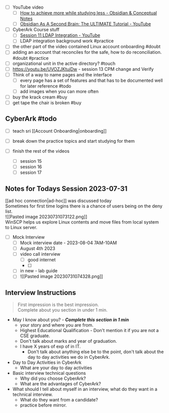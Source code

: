 - [ ] YouTube video 
	- [ ] [How to achieve more while studying less - Obsidian & Conceptual Notes](https://youtu.be/MYJsGksojms)
	- [ ] [Obsidian As A Second Brain: The ULTIMATE Tutorial - YouTube](https://www.youtube.com/watch?v=WqKluXIra70&t=95s)
- [ ] CyberArk Course stuff
	- [ ] [Session 11 LDAP Integration - YouTube](https://www.youtube.com/watch?v=qpeLQ4StNTE)
	- [ ] LDAP integration background work #practice
- [ ] the other part of the video contained Linux account onboarding #doubt 
- [ ] adding an account that reconciles for the safe, how to do reconciliation. #doubt #practice 
- [ ] organizational unit in the active directory? #touch
- [ ] https://youtu.be/UVOZJKtujDw - session 13 CPM change and Verify
- [ ] Think of a way to name pages and the interface
	- [ ] every page has a set of features and that has to be documented well for later reference #todo 
	- [ ] add images when you can more often
- [ ] buy the krack cream #buy
- [ ] get tape the chair is broken #buy 

## CyberArk #todo

- [ ] teach sri [[Account Onboarding|onboarding]]
- [ ] break down the practice topics and start studying for them

- [ ] finish the rest of the videos
	- [ ] session 15
	- [ ] session 16
	- [ ] session 17

## Notes for Todays Session 2023-07-31

[[ad hoc connection|ad-hoc]] was discussed today  
Sometimes for first time logins there is a chance of users being on the deny list.  
![[Pasted image 20230731073122.png]]  
WinSCP helps us explore Linux contents and move files from local system to Linux server.

- [ ] Mock Interview
	- [ ] Mock interview date - 2023-08-04 7AM-10AM
	- [ ] August 4th 2023
	- [ ] video call interview
		- [ ] good internet
		- [ ] 
	- [ ] in new - lab guide
	- [ ] ![[Pasted image 20230731074328.png]]  

## Interview Instructions

> First impression is the best impression.  
> Complete about you section in under 1 min.
- May I know about you? - ***Complete this section in 1 min***
	- your story and where you are from.
	- Highest Educational Qualification - Don't mention it if you are not a CSE graduate.
	- Don't talk about marks and year of graduation.
	- I have X years of exp of in IT.
		- Don't talk about anything else be to the point, don't talk about the day to day activities we do in CyberArk. 
- Day to Day Activities in CyberArk
	- What are your day to day activities
- Basic interview technical questions  
	- Why did you choose CyberArk?
	- What are the advantages of CyberArk?
- What should I tell about myself in an interview, what do they want in a technical interview.
	- What do they want from a candidate?
	- practice before mirror.